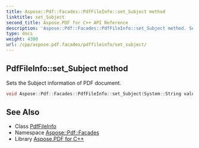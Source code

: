```yaml
---
title: Aspose::Pdf::Facades::PdfFileInfo::set_Subject method
linktitle: set_Subject
second_title: Aspose.PDF for C++ API Reference
description: 'Aspose::Pdf::Facades::PdfFileInfo::set_Subject method. Sets the Subject information of PDF document in C++.'
type: docs
weight: 4300
url: /cpp/aspose.pdf.facades/pdffileinfo/set_subject/
---
```

## PdfFileInfo::set_Subject method


Sets the Subject information of PDF document.

```cpp
void Aspose::Pdf::Facades::PdfFileInfo::set_Subject(System::String value)
```

## See Also

* Class [PdfFileInfo](../)
* Namespace [Aspose::Pdf::Facades](../../)
* Library [Aspose.PDF for C++](../../../)
